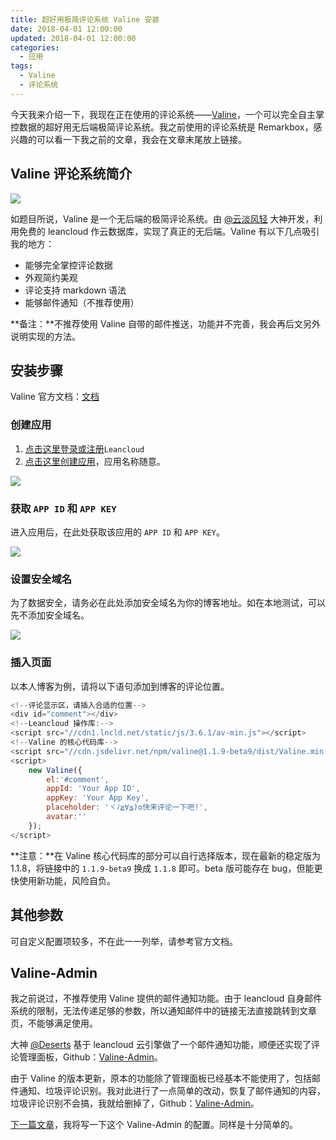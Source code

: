 ```yaml
---
title: 超好用极简评论系统 Valine 安装
date: 2018-04-01 12:00:00
updated: 2018-04-01 12:00:00
categories:
  - 应用
tags:
  - Valine
  - 评论系统
---
```


今天我来介绍一下，我现在正在使用的评论系统——[Valine](https://valine.js.org/)，一个可以完全自主掌控数据的超好用无后端极简评论系统。我之前使用的评论系统是 Remarkbox，感兴趣的可以看一下我之前的文章，我会在文章末尾放上链接。

<!--more-->

## Valine 评论系统简介

![](https://img.iszy.xyz/20190318221214.png)

如题目所说，Valine 是一个无后端的极简评论系统。由 [@云淡风轻](https://ioliu.cn/) 大神开发，利用免费的 leancloud 作云数据库，实现了真正的无后端。Valine 有以下几点吸引我的地方：

- 能够完全掌控评论数据
- 外观简约美观
- 评论支持 markdown 语法
- 能够邮件通知（不推荐使用）

**备注：**不推荐使用 Valine 自带的邮件推送，功能并不完善，我会再后文另外说明实现的方法。

## 安装步骤

Valine 官方文档：[文档](https://valine.js.org/quickstart/)

### 创建应用

1. [点击这里登录或注册](https://leancloud.cn/dashboard/login.html#/signup)`Leancloud`
2. [点击这里创建应用](https://leancloud.cn/dashboard/applist.html#/newapp)，应用名称随意。

![](https://img.iszy.xyz/20190318221231.png)

### 获取 `APP ID` 和 `APP KEY`

进入应用后，在此处获取该应用的 `APP ID` 和 `APP KEY`。

![](https://img.iszy.xyz/20190318221242.png)

### 设置安全域名

为了数据安全，请务必在此处添加安全域名为你的博客地址。如在本地测试，可以先不添加安全域名。

![](https://img.iszy.xyz/20190318221253.png)

### 插入页面

以本人博客为例，请将以下语句添加到博客的评论位置。

```js
<!--评论显示区，请插入合适的位置-->
<div id="comment"></div>
<!--Leancloud 操作库:-->
<script src="//cdn1.lncld.net/static/js/3.6.1/av-min.js"></script>
<!--Valine 的核心代码库-->
<script src="//cdn.jsdelivr.net/npm/valine@1.1.9-beta9/dist/Valine.min.js"></script>
<script>
    new Valine({
        el:'#comment',
        appId: 'Your App ID',
        appKey: 'Your App Key',
        placeholder: 'ヾﾉ≧∀≦)o快来评论一下吧!',
        avatar:''
    });
</script>
```

**注意：**在 Valine 核心代码库的部分可以自行选择版本，现在最新的稳定版为 1.1.8，将链接中的 `1.1.9-beta9` 换成 `1.1.8` 即可。beta 版可能存在 bug，但能更快使用新功能，风险自负。

## 其他参数

可自定义配置项较多，不在此一一列举，请参考官方文档。

## Valine-Admin

我之前说过，不推荐使用 Valine 提供的邮件通知功能。由于 leancloud 自身邮件系统的限制，无法传递足够的参数，所以通知邮件中的链接无法直接跳转到文章页，不能够满足使用。

大神 [@Deserts](https://panjunwen.com) 基于 leancloud 云引擎做了一个邮件通知功能，顺便还实现了评论管理面板，Github：[Valine-Admin](https://github.com/panjunwen/Valine-Admin)。

由于 Valine 的版本更新，原本的功能除了管理面板已经基本不能使用了，包括邮件通知、垃圾评论识别。我对此进行了一点简单的改动，恢复了邮件通知的内容，垃圾评论识别不会搞，我就给删掉了，Github：[Valine-Admin](https://github.com/ZvonimirSun/Valine-Admin)。

[下一篇文章](/2018/04/01/Valine-Admin/)，我将写一下这个 Valine-Admin 的配置。同样是十分简单的。

